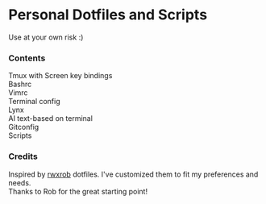 # Personal Dotfiles and Scripts

Use at your own risk :)

### Contents

Tmux with Screen key bindings  
Bashrc  
Vimrc  
Terminal config  
Lynx  
AI text-based on terminal  
Gitconfig  
Scripts  

### Credits

Inspired by [rwxrob](https://github.com/rwxrob) dotfiles. I've customized them to fit my preferences and needs.  
Thanks to Rob for the great starting point!
